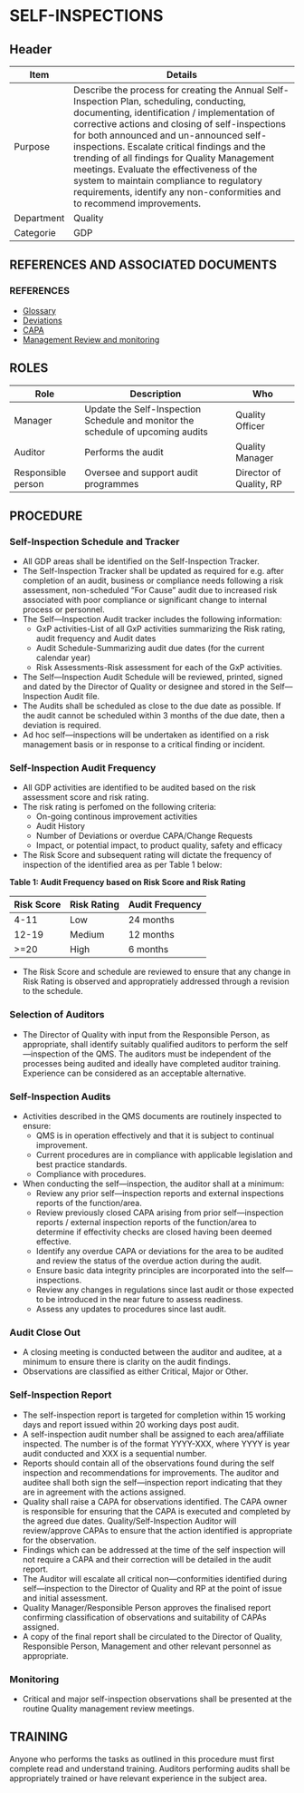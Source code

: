 # SELF-INSPECTIONS

## Header

|Item          |Details                                                                                                                 
|--------------|-------| 
|Purpose       |Describe the process for creating the Annual Self-Inspection Plan, scheduling, conducting, documenting, identification / implementation of corrective actions and closing of self-inspections for both announced and un-announced self-inspections. Escalate critical findings and the trending of all findings for Quality Management meetings. Evaluate the effectiveness of the system to maintain compliance to regulatory requirements, identify any non-conformities and to recommend improvements.                                                  
|Department    |Quality                                                                                                                 
|Categorie     |GDP                  

## REFERENCES AND ASSOCIATED DOCUMENTS

### REFERENCES

* [Glossary][QEAIC]
* [Deviations][XCEUG]
* [CAPA][YUISV]
* [Management Review and monitoring][OZCFN]

## ROLES

Role     |   Description    |   Who
------   |   --------       |  ----
Manager  | Update the Self-Inspection Schedule and monitor the schedule of upcoming audits  | Quality Officer
Auditor |  Performs the audit | Quality Manager
Responsible person  | Oversee and support audit programmes | Director of Quality, RP

## PROCEDURE

### Self-Inspection Schedule and Tracker

* All GDP areas shall be identified on the Self-Inspection Tracker.
* The SeIf-lnspection Tracker shall be updated as required for e.g. after completion of an audit, business or compliance needs following a risk assessment, non-scheduled ”For Cause” audit due to increased risk associated with poor compliance or significant change to internal process or personnel. 
* The Self—Inspection Audit tracker includes the following information:
  * GxP activities-List of all GxP activities summarizing the Risk rating, audit frequency and Audit dates
  * Audit Schedule-Summarizing audit due dates (for the current calendar year)
  * Risk Assessments-Risk assessment for each of the GxP activities.
* The Self—Inspection Audit Schedule will be reviewed, printed, signed and dated by the Director of Quality or designee and stored in the Self—Inspection Audit file.
* The Audits shall be scheduled as close to the due date as possible. If the audit cannot be scheduled within 3 months of the due date, then a deviation is required.
* Ad hoc self—inspections will be undertaken as identified on a risk management basis or in response to a critical finding or incident.

### Self-Inspection Audit Frequency 
* All GDP activities are identified to be audited based on the risk assessment score and risk rating.
* The risk rating is perfomed on the following criteria:
  * On-going continous improvement activities
  * Audit History
  * Number of Deviations or overdue CAPA/Change Requests
  * Impact, or potential impact, to product quality, safety and efficacy  
* The Risk Score and subsequent rating will dictate the frequency of inspection of the identified area as per Table 1 below:

**Table 1: Audit Frequency based on Risk Score and Risk Rating**

|Risk Score    |Risk Rating     |Audit Frequency   |   
|--------------|----------------|------------------|
|4-11          |Low             |24 months         |   
|12-19         |Medium          |12 months         |   
|>=20          |High            |6 months          |   

* The Risk Score and schedule are reviewed to ensure that any change in Risk Rating is observed and appropratiely addressed through a revision to the schedule.

### Selection of Auditors

* The Director of Quality with input from the Responsible Person, as appropriate, shall identify suitably qualified auditors to perform the self—inspection of the QMS. The auditors must be independent of the processes being audited and ideally have completed auditor training. Experience can be considered as an acceptable alternative.

### Self-Inspection Audits
* Activities described in the QMS documents are routinely inspected to ensure:
  * QMS is in operation effectively and that it is subject to continual improvement.
  * Current procedures are in compliance with applicable legislation and best practice standards.
  * Compliance with procedures.
* When conducting the self—inspection, the auditor shall at a minimum:
  * Review any prior self—inspection reports and external inspections reports of the function/area.
  * Review previously closed CAPA arising from prior self—inspection reports / external inspection reports of the function/area to determine if effectivity checks are closed having been deemed effective.
  * Identify any overdue CAPA or deviations for the area to be audited and review the status of the overdue action during the audit.
  * Ensure basic data integrity principles are incorporated into the self—inspections.
  * Review any changes in regulations since last audit or those expected to be introduced in the near future to assess readiness.
  * Assess any updates to procedures since last audit.

### Audit Close Out
* A closing meeting is conducted between the auditor and auditee, at a minimum to ensure there is clarity on the audit findings.
* Observations are classified as either Critical, Major or Other. 

### Self-Inspection Report
* The self-inspection report is targeted for completion within 15 working days and report issued within 20 working days post audit.
* A self-inspection audit number shall be assigned to each area/affiliate inspected. The number is of the format YYYY-XXX, where YYYY is year audit conducted and XXX is a sequential number.
* Reports should contain all of the observations found during the self inspection and recommendations for improvements. The auditor and auditee shall both sign the self—inspection report indicating that they are in agreement with the actions assigned.
* Quality shall raise a CAPA for observations identified. The CAPA owner is responsible for ensuring that the CAPA is executed and completed by the agreed due dates. Quality/Self-Inspection Auditor will review/approve CAPAs to ensure that the action identified is appropriate for the observation.
* Findings which can be addressed at the time of the self inspection will not require a CAPA and their correction will be detailed in the audit report.
* The Auditor will escalate all critical non—conformities identified during self—inspection to the Director of Quality and RP at the point of issue and initial assessment.
* Quality Manager/Responsible Person approves the finalised report confirming classification of observations and suitability of CAPAs assigned.
* A copy of the final report shall be circulated to the Director of Quality, Responsible Person, Management and other relevant personnel as appropriate.

### Monitoring
* Critical and major self-inspection observations shall be presented at the routine Quality management review meetings.

## TRAINING
Anyone who performs the tasks as outlined in this procedure must first complete read and understand training. Auditors performing audits shall be appropriately trained or have relevant experience in the subject area.


[GMP Guidelines]: https://ec.europa.eu/health/documents/eudralex/vol-4_en]
[GDP Guidelines]: https://eur-lex.europa.eu/LexUriServ/LexUriServ.do?uri=OJ:C:2013:343:0001:0014:EN:PDF
[AMXWS]: /procedures/Procedure_GDP_AMXWS_Management_of_Standard_Operating_Procedures.md
[XIDEX]: /procedures/Procedure_GDP_XIDEX_Responsible_Person.md
[BWRPX]: /procedures/Procedure_GDP_BWRPX_Documentation_Control.md
[XCEUG]: /procedures/Procedure_GDP_XCEUG_Deviations.md
[UYNEF]: /procedures/Procedure_GDP_UYNEF_Change_Control.md
[OZCFN]: /procedures/Procedure_GDP_OZCFN_Management_Review_And_Monitoring.md
[LBHIY]: /procedures/Procedure_GDP_LBHIY_Quality_Risk_Management.md
[ZWJPR]: /procedures/Procedure_GDP_ZWJPR_Training.md
[VQICE]: /procedures/Procedure_GDP_VQICE_Receipt_Of_Medicinal_Products.md
[AGTXC]: /procedures/Procedure_GDP_AGTXC_Establishing_The_Authority_Of_Suppliers_To_Supply_Medicinal_Products.md
[ZIWKI]: /procedures/Procedure_GDP_ZIWKI_Customer_Complaints.md
[VOZWP]: /procedures/Procedure_GDP_VOZWP_Recall_Procedure.md
[HBQIN]: /procedures/Procedure_GDP_HBQIN_Outsourced_Activities.md
[GMQHI]: /procedures/Procedure_GDP_GMQHI_Self_Inspections.md
[VTOMR]: /procedures/Procedure_GDP_VTOMR_Falsified_Medicinal_Products.md
[BMAXZ]: /procedures/Procedure_GDP_BMAXZ_Medicinal_Product_Returns.md
[YUISV]: /procedures/Procedure_GDP_YUISV_CAPA.md
[QEAIC]: /procedures/Document_QEAIC_Glossary.md
[GGNHM]: /procedures/Procedure_GDP_GGNHM_Reporting_of_Adverse_Events.md

